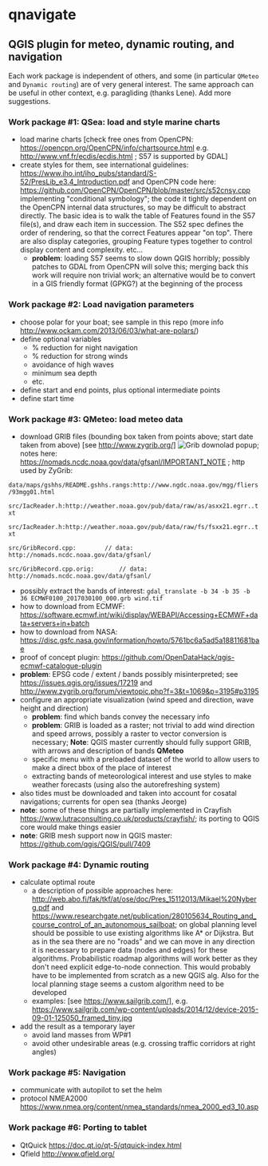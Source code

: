 # qnavigate
## QGIS plugin for meteo, dynamic routing, and navigation

Each work package is independent of others, and some (in particular `QMeteo` and `Dynamic routing`) are of very general interest.
The same approach can be useful in other context, e.g. paragliding (thanks Lene). Add more suggestions.

### Work package #1: QSea: load and style marine charts
* load marine charts [check free ones from OpenCPN: https://opencpn.org/OpenCPN/info/chartsource.html 
e.g. http://www.vnf.fr/ecdis/ecdis.html ; S57 is supported by GDAL]
* create styles for them, see international guidelines: https://www.iho.int/iho_pubs/standard/S-52/PresLib_e3.4_Introduction.pdf and OpenCPN code here: https://github.com/OpenCPN/OpenCPN/blob/master/src/s52cnsy.cpp implementing "conditional symbology"; the code it tightly dependent on the OpenCPN internal data structures, so may be difficult to abstract directly. The basic idea is to walk the table of Features found in the S57 file(s), and draw each item in succession.  The S52 spec defines the order of rendering, so that the correct Features appear "on top".  There are also display categories, grouping Feature types together to control display content and complexity. etc...
  * **problem**: loading S57 seems to slow down QGIS horribly; possibly patches to GDAL from OpenCPN will solve this; merging back this work will require non trivial work; an alternative would be to convert in a GIS friendly format (GPKG?) at the beginning of the process

### Work package #2: Load navigation parameters
* choose polar for your boat; see sample in this repo (more info http://www.ockam.com/2013/06/03/what-are-polars/)
* define optional variables
  * % reduction for night navigation
  * % reduction for strong winds
  * avoidance of high waves
  * minimum sea depth
  * etc.
* define start and end points, plus optional intermediate points
* define start time

### Work package #3: QMeteo: load meteo data
* download GRIB files (bounding box taken from points above; start date taken from above) [see http://www.zygrib.org/]
![Grib downolad popup](img/zygrib_download.png?raw=true "ZyGrib downolad popup"); notes here: https://nomads.ncdc.noaa.gov/data/gfsanl/IMPORTANT_NOTE ; http used by ZyGrib:

`data/maps/gshhs/README.gshhs.rangs:http://www.ngdc.noaa.gov/mgg/fliers/93mgg01.html`

`src/IacReader.h:http://weather.noaa.gov/pub/data/raw/as/asxx21.egrr..txt`

`src/IacReader.h:http://weather.noaa.gov/pub/data/raw/fs/fsxx21.egrr..txt`

`src/GribRecord.cpp:		// data: http://nomads.ncdc.noaa.gov/data/gfsanl/`

`src/GribRecord.cpp.orig:		// data: http://nomads.ncdc.noaa.gov/data/gfsanl/`

  * possibly extract the bands of interest: ``gdal_translate -b 34 -b 35 -b 36 ECMWF0100_2017030100_000.grb wind.tif``
  * how to download from ECMWF: https://software.ecmwf.int/wiki/display/WEBAPI/Accessing+ECMWF+data+servers+in+batch
  * how to download from NASA: https://disc.gsfc.nasa.gov/information/howto/5761bc6a5ad5a18811681bae
  * proof of concept plugin: https://github.com/OpenDataHack/qgis-ecmwf-catalogue-plugin
  * **problem**: EPSG code / extent / bands possibly misinterpreted; see https://issues.qgis.org/issues/17219 and http://www.zygrib.org/forum/viewtopic.php?f=3&t=1069&p=3195#p3195
* configure an appropriate visualization (wind speed and direction, wave height and direction)
  * **problem**: find which bands convey the necessary info
  * **problem**: GRIB is loaded as a raster; not trivial to add wind direction and speed arrows, possibly a raster to vector conversion is necessary; **Note**: QGIS master currently should fully support GRIB, with arrows and description of bands
  **QMeteo**
  * specific menu with a preloaded dataset of the world to allow users to make a direct bbox of the place of interest
  * extracting bands of meteorological interest and use styles to make weather forecasts (using also the autorefreshing system)
* also tides must be downloaded and taken into account for cosatal navigations; currents for open sea (thanks Jeorge)
* **note**: some of these things are partially implemented in Crayfish https://www.lutraconsulting.co.uk/products/crayfish/; its porting to QGIS core would make things easier
* **note**: GRIB mesh support now in QGIS master: https://github.com/qgis/QGIS/pull/7409

### Work package #4: Dynamic routing
* calculate optimal route
  * a description of possible approaches here: http://web.abo.fi/fak/tkf/at/ose/doc/Pres_15112013/Mikael%20Nyberg.pdf and https://www.researchgate.net/publication/280105634_Routing_and_course_control_of_an_autonomous_sailboat; on global planning level should be possible to use existing algorithms like A* or Dijkstra. But as in the sea there are no "roads" and we can move in any direction it is necessary to prepare data (nodes and edges) for these algorithms. Probabilistic
roadmap algorithms will work better as they don't need explicit edge-to-node connection. This would probably have to be implemented from scratch as a new QGIS alg. Also for the local planning stage seems a custom algorithm need to be developed
  * examples: [see https://www.sailgrib.com/], e.g. https://www.sailgrib.com/wp-content/uploads/2014/12/device-2015-09-01-125050_framed_tiny.jpg
* add the result as a temporary layer
  * avoid land masses from WP#1
  * avoid other undesirable areas (e.g. crossing traffic corridors at right angles)

### Work package #5: Navigation
* communicate with autopilot to set the helm
* protocol NMEA2000 https://www.nmea.org/content/nmea_standards/nmea_2000_ed3_10.asp

### Work package #6: Porting to tablet
* QtQuick https://doc.qt.io/qt-5/qtquick-index.html
* Qfield http://www.qfield.org/
